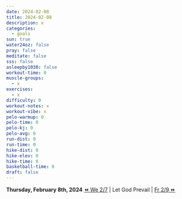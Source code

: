 ```yaml
---
date: 2024-02-08
title: 2024-02-08
description: x
categories:
  - goals
sun: true
water24oz: false
pray: false
meditate: false
sss: false
asleepby1030: false
workout-time: 0
muscle-groups:
  - x
exercises:
  - x
difficulty: 0
workout-notes: x
workout-vibe: x
pelo-warmup: 0
pelo-time: 0
pelo-kj: 0
pelo-avg: 0
run-dist: 0
run-time: 0
hike-dist: 0
hike-elev: 0
hike-time: 0
basketball-time: 0
draft: false
---
```

**Thursday, February 8th, 2024**
[⏪ We 2/7](goals/2024-02-07) | Let God Prevail | [Fr 2/9 ⏩](goals/2024-02-09)


